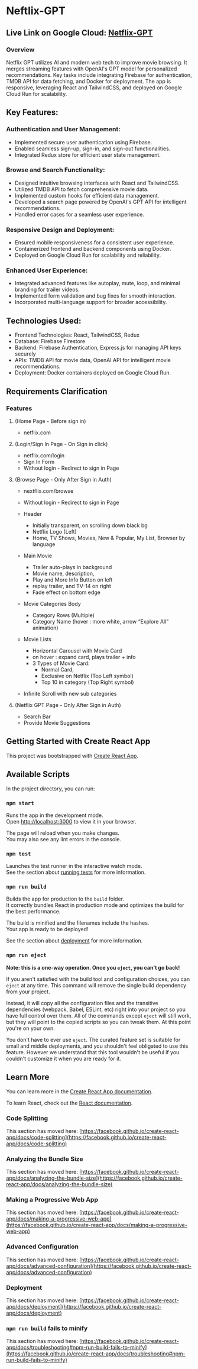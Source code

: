 # Neftlix-GPT 

## Live Link on Google Cloud: [Netflix-GPT](https://netflix-gpt-frontend-4b3dgnveya-uc.a.run.app)

### Overview

Netflix GPT utilizes AI and modern web tech to improve movie browsing. It merges streaming features with OpenAI's GPT model for personalized recommendations. Key tasks include integrating Firebase for authentication, TMDB API for data fetching, and Docker for deployment. The app is responsive, leveraging React and TailwindCSS, and deployed on Google Cloud Run for scalability.

## Key Features:

### Authentication and User Management:
- Implemented secure user authentication using Firebase.
- Enabled seamless sign-up, sign-in, and sign-out functionalities.
- Integrated Redux store for efficient user state management.

### Browse and Search Functionality:
- Designed intuitive browsing interfaces with React and TailwindCSS.
- Utilized TMDB API to fetch comprehensive movie data.
- Implemented custom hooks for efficient data management.
- Developed a search page powered by OpenAI's GPT API for intelligent recommendations.
- Handled error cases for a seamless user experience.

### Responsive Design and Deployment:
- Ensured mobile responsiveness for a consistent user experience.
- Containerized frontend and backend components using Docker.
- Deployed on Google Cloud Run for scalability and reliability.

### Enhanced User Experience:
- Integrated advanced features like autoplay, mute, loop, and minimal branding for trailer videos.
- Implemented form validation and bug fixes for smooth interaction.
- Incorporated multi-language support for broader accessibility.

## Technologies Used:

- Frontend Technologies: React, TailwindCSS, Redux
- Database: Firebase Firestore 
- Backend: Firebase Authentication, Express.js for managing API keys securely
- APIs: TMDB API for movie data, OpenAI API for intelligent movie recommendations.
- Deployment: Docker containers deployed on Google Cloud Run.

## Requirements Clarification

### Features

1. (Home Page - Before sign in)

   - netflix.com

2. (Login/Sign In Page - On Sign in click)

   - netflix.com/login
   - Sign In Form
   - Without login - Redirect to sign in Page

3. (Browse Page - Only After Sign in Auth)

   - nextflix.com/browse
   - Without login - Redirect to sign in Page

   - Header

     - Initially transparent, on scrolling down black bg
     - Netflix Logo (Left)
     - Home, TV Shows, Movies, New & Popular, My List, Browser by language

   - Main Movie

     - Trailer auto-plays in background
     - Movie name, description,
     - Play and More Info Button on left
     - replay trailer, and TV-14 on right
     - Fade effect on bottom edge

   - Movie Categories Body
     - Category Rows (Multiple)
     - Category Name (hover : more white, arrow “Explore All” animation)
   - Movie Lists
     - Horizontal Carousel with Movie Card
     - on hover : expand card, plays trailer + info
     - 3 Types of Movie Card:
       - Normal Card,
       - Exclusive on Netflix (Top Left symbol)
       - Top 10 in category (Top Right symbol)
   - Infinite Scroll with new sub categories

4. (Netflix GPT Page - Only After Sign in Auth)
   - Search Bar
   - Provide Movie Suggestions

## Getting Started with Create React App

This project was bootstrapped with [Create React App](https://github.com/facebook/create-react-app).

## Available Scripts

In the project directory, you can run:

### `npm start`

Runs the app in the development mode.\
Open [http://localhost:3000](http://localhost:3000) to view it in your browser.

The page will reload when you make changes.\
You may also see any lint errors in the console.

### `npm test`

Launches the test runner in the interactive watch mode.\
See the section about [running tests](https://facebook.github.io/create-react-app/docs/running-tests) for more information.

### `npm run build`

Builds the app for production to the `build` folder.\
It correctly bundles React in production mode and optimizes the build for the best performance.

The build is minified and the filenames include the hashes.\
Your app is ready to be deployed!

See the section about [deployment](https://facebook.github.io/create-react-app/docs/deployment) for more information.

### `npm run eject`

**Note: this is a one-way operation. Once you `eject`, you can't go back!**

If you aren't satisfied with the build tool and configuration choices, you can `eject` at any time. This command will remove the single build dependency from your project.

Instead, it will copy all the configuration files and the transitive dependencies (webpack, Babel, ESLint, etc) right into your project so you have full control over them. All of the commands except `eject` will still work, but they will point to the copied scripts so you can tweak them. At this point you're on your own.

You don't have to ever use `eject`. The curated feature set is suitable for small and middle deployments, and you shouldn't feel obligated to use this feature. However we understand that this tool wouldn't be useful if you couldn't customize it when you are ready for it.

## Learn More

You can learn more in the [Create React App documentation](https://facebook.github.io/create-react-app/docs/getting-started).

To learn React, check out the [React documentation](https://reactjs.org/).

### Code Splitting

This section has moved here: [https://facebook.github.io/create-react-app/docs/code-splitting](https://facebook.github.io/create-react-app/docs/code-splitting)

### Analyzing the Bundle Size

This section has moved here: [https://facebook.github.io/create-react-app/docs/analyzing-the-bundle-size](https://facebook.github.io/create-react-app/docs/analyzing-the-bundle-size)

### Making a Progressive Web App

This section has moved here: [https://facebook.github.io/create-react-app/docs/making-a-progressive-web-app](https://facebook.github.io/create-react-app/docs/making-a-progressive-web-app)

### Advanced Configuration

This section has moved here: [https://facebook.github.io/create-react-app/docs/advanced-configuration](https://facebook.github.io/create-react-app/docs/advanced-configuration)

### Deployment

This section has moved here: [https://facebook.github.io/create-react-app/docs/deployment](https://facebook.github.io/create-react-app/docs/deployment)

### `npm run build` fails to minify

This section has moved here: [https://facebook.github.io/create-react-app/docs/troubleshooting#npm-run-build-fails-to-minify](https://facebook.github.io/create-react-app/docs/troubleshooting#npm-run-build-fails-to-minify)
